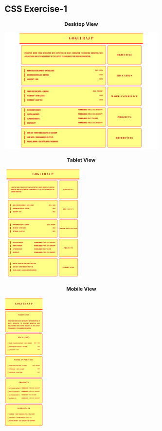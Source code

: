 <body>
  <h1>CSS Exercise-1</h1>
  <center><h3>Desktop View</h3></center>
<img src="/images/laptop.png">
  <center><h3>Tablet View</h3></center>
  <img src="/images/tablet.png" width="50%">
    <center><h3>Mobile View</h3></center>
  <img src="/images/mobile.png" width="25%">
</body>     
